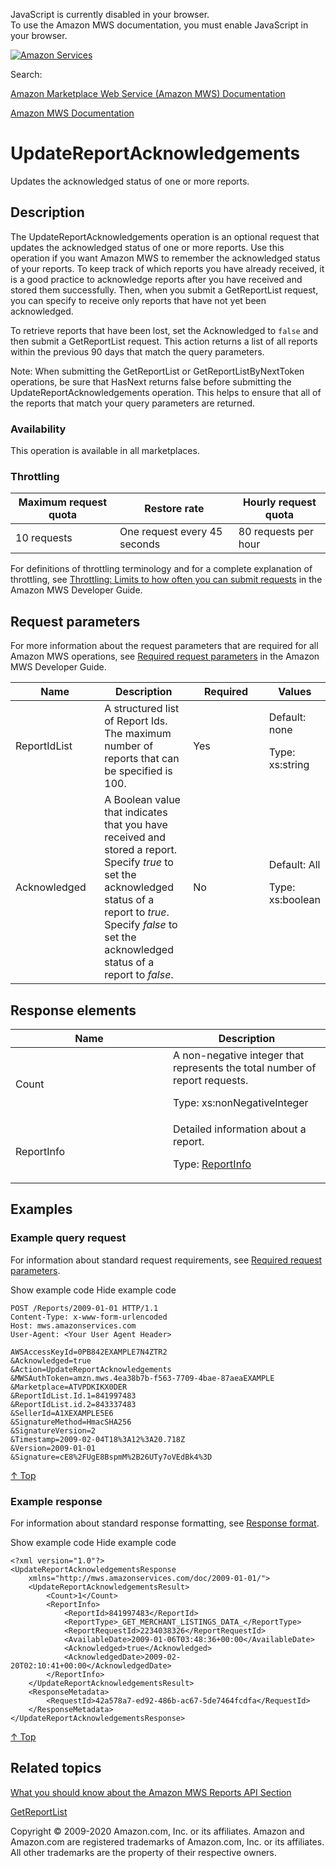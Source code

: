 <div id="MWSDX_noscript">

JavaScript is currently disabled in your browser.  
To use the Amazon MWS documentation, you must enable JavaScript in your
browser.

</div>

<div id="MWSDX_divtop">

[![Amazon
Services](https://images-na.ssl-images-amazon.com/images/G/08/mwsportal/fr_FR/amazonservices.gif "Amazon Services")](http://services.amazon.fr)

<div id="MWSDX_search">

<span id="MWSDX_searchlbl">Search:</span>

</div>

  
<span id="MWSDX_titlebar">[Amazon Marketplace Web Service (Amazon MWS)
Documentation](https://developer.amazonservices.fr/gp/mws/docs.html)</span>

</div>

<div id="MWSDX_divbottom">

<div id="MWSDX_divleft">

<div id="MWSDX_toc">

</div>

</div>

<div id="MWSDX_divright">

<div id="MWSDX_content">

<span id="MWSDX_breadcrumbs">[Amazon MWS
Documentation](https://developer.amazonservices.fr/gp/mws/docs.html)</span>

<div id="Reports_UpdateReportAcknowledgements" class="nested0">

# UpdateReportAcknowledgements

<div class="body">

<span class="ph">Updates the acknowledged status of one or more
reports.</span>

</div>

<div id="Description" class="topic concept nested1">

## Description

<div class="body conbody">

The <span id="Description__UpdateReportAcknowledgements"
class="keyword apiname">UpdateReportAcknowledgements</span> operation is
an optional request that updates the acknowledged status of one or more
reports. Use this operation if you want <span class="ph">Amazon
MWS</span> to remember the acknowledged status of your reports. To keep
track of which reports you have already received, it is a good practice
to acknowledge reports after you have received and stored them
successfully. Then, when you submit a <span
class="keyword apiname">GetReportList</span> request, you can specify to
receive only reports that have not yet been acknowledged.

To retrieve reports that have been lost, set the <span
class="keyword parmname">Acknowledged</span> to `false` and then submit
a <span class="keyword apiname">GetReportList</span> request. This
action returns a list of all reports within the previous 90 days that
match the query parameters.

<div class="note note">

<span class="notetitle">Note:</span> When submitting the <span
class="keyword apiname">GetReportList</span> or <span
class="keyword apiname">GetReportListByNextToken</span> operations, be
sure that <span class="keyword parmname">HasNext</span> returns false
before submitting the <span
class="keyword apiname">UpdateReportAcknowledgements</span> operation.
This helps to ensure that all of the reports that match your query
parameters are returned.

</div>

<div class="section">

### Availability

This operation is available in all marketplaces.

</div>

<div class="section">

### Throttling

<div class="p">

<div class="tablenoborder">

| Maximum request quota | Restore rate                 | Hourly request quota |
|-----------------------|------------------------------|----------------------|
| 10 requests           | One request every 45 seconds | 80 requests per hour |

</div>

<span class="ph">For definitions of throttling terminology and for a
complete explanation of throttling, see
<a href="../dev_guide/DG_Throttling.md" class="xref">Throttling: Limits to how often you can submit requests</a>
in the <span class="ph">Amazon MWS Developer Guide</span>.</span>

</div>

</div>

</div>

</div>

<div id="RequestParameters" class="topic reference nested1">

## Request parameters

<div class="body refbody">

<div class="section">

<span class="ph">For more information about the request parameters that
are required for all <span class="ph">Amazon MWS</span> operations, see
<a href="../dev_guide/DG_RequiredRequestParameters.md" class="xref">Required request parameters</a>
in the <span class="ph">Amazon MWS Developer Guide</span>.</span>

</div>

<div class="tablenoborder">

<table id="RequestParameters__RequestParametersTable" class="table" data-cellpadding="4" data-cellspacing="0" data-summary="" data-frame="border" data-border="1" data-rules="all">
<colgroup>
<col style="width: 25%" />
<col style="width: 25%" />
<col style="width: 25%" />
<col style="width: 25%" />
</colgroup>
<thead class="thead" data-align="left">
<tr class="header row">
<th id="d298937e204" class="entry" data-valign="top" width="28.57142857142857%">Name</th>
<th id="d298937e207" class="entry" data-valign="top" width="28.57142857142857%">Description</th>
<th id="d298937e210" class="entry" data-valign="top" width="14.285714285714285%">Required</th>
<th id="d298937e213" class="entry" data-valign="top" width="28.57142857142857%">Values</th>
</tr>
</thead>
<tbody class="tbody">
<tr class="odd row">
<td class="entry" data-valign="top" width="28.57142857142857%" headers="d298937e204 "><span class="keyword parmname">ReportIdList</span></td>
<td class="entry" data-valign="top" width="28.57142857142857%" headers="d298937e207 ">A structured list of Report Ids. The maximum number of reports that can be specified is 100.</td>
<td class="entry" data-valign="top" width="14.285714285714285%" headers="d298937e210 ">Yes</td>
<td class="entry" data-valign="top" width="28.57142857142857%" headers="d298937e213 ">Default: none
<p><span class="ph">Type: xs:string</span></p></td>
</tr>
<tr class="even row">
<td class="entry" data-valign="top" width="28.57142857142857%" headers="d298937e204 "><span class="keyword parmname">Acknowledged</span></td>
<td class="entry" data-valign="top" width="28.57142857142857%" headers="d298937e207 ">A Boolean value that indicates that you have received and stored a report. Specify <var class="keyword varname">true</var> to set the acknowledged status of a report to <var class="keyword varname">true</var>. Specify <var class="keyword varname">false</var> to set the acknowledged status of a report to <var class="keyword varname">false</var>.</td>
<td class="entry" data-valign="top" width="14.285714285714285%" headers="d298937e210 ">No</td>
<td class="entry" data-valign="top" width="28.57142857142857%" headers="d298937e213 ">Default: All
<p><span class="ph">Type: xs:boolean</span></p></td>
</tr>
</tbody>
</table>

</div>

</div>

</div>

<div id="ResponseElements" class="topic reference nested1">

## Response elements

<div class="body refbody">

<div class="tablenoborder">

<table id="ResponseElements__ResponseElementsTable" class="table" data-cellpadding="4" data-cellspacing="0" data-summary="" data-frame="border" data-border="1" data-rules="all">
<colgroup>
<col style="width: 50%" />
<col style="width: 50%" />
</colgroup>
<thead class="thead" data-align="left">
<tr class="header row">
<th id="d298937e299" class="entry" data-valign="top" width="50%">Name</th>
<th id="d298937e302" class="entry" data-valign="top" width="50%">Description</th>
</tr>
</thead>
<tbody class="tbody">
<tr class="odd row">
<td class="entry" data-valign="top" width="50%" headers="d298937e299 "><span class="keyword parmname">Count</span></td>
<td class="entry" data-valign="top" width="50%" headers="d298937e302 "><span class="ph">A non-negative integer that represents the total number of report requests.</span>
<p><span class="ph">Type: xs:nonNegativeInteger</span></p></td>
</tr>
<tr class="even row">
<td class="entry" data-valign="top" width="50%" headers="d298937e299 "><span class="keyword parmname">ReportInfo</span></td>
<td class="entry" data-valign="top" width="50%" headers="d298937e302 "><span class="ph">Detailed information about a report.</span>
<p>Type: <a href="Reports_Datatypes.md#ReportInfo" class="xref" title="Detailed information about a report.">ReportInfo</a></p></td>
</tr>
</tbody>
</table>

</div>

</div>

</div>

<div id="Examples" class="topic reference nested1">

## Examples

<div class="body refbody">

<div class="section">

### Example query request

<span class="ph">For information about standard request requirements,
see
<a href="../dev_guide/DG_RequiredRequestParameters.md" class="xref">Required request parameters</a>.</span>

<span class="ph expander"> <span class="keyword parmname xshow">Show
example code</span> <span class="keyword parmname xhide">Hide example
code</span> </span>

<div class="sectiondiv content">

``` pre
POST /Reports/2009-01-01 HTTP/1.1
Content-Type: x-www-form-urlencoded
Host: mws.amazonservices.com
User-Agent: <Your User Agent Header>

AWSAccessKeyId=0PB842EXAMPLE7N4ZTR2
&Acknowledged=true
&Action=UpdateReportAcknowledgements
&MWSAuthToken=amzn.mws.4ea38b7b-f563-7709-4bae-87aeaEXAMPLE
&Marketplace=ATVPDKIKX0DER
&ReportIdList.Id.1=841997483
&ReportIdList.id.2=843337483
&SellerId=A1XEXAMPLE5E6
&SignatureMethod=HmacSHA256
&SignatureVersion=2
&Timestamp=2009-02-04T18%3A12%3A20.718Z
&Version=2009-01-01
&Signature=cE8%2FUgE8BspmM%2B26UTy7oVEdBk4%3D
```

<a href="#Examples" class="xref">↑ Top</a>

</div>

</div>

<div class="section">

### Example response

<span class="ph">For information about standard response formatting, see
<a href="../dev_guide/DG_ResponseFormat.md" class="xref">Response format</a>.</span>

<span class="ph expander"> <span class="keyword parmname xshow">Show
example code</span> <span class="keyword parmname xhide">Hide example
code</span> </span>

<div class="sectiondiv content">

``` pre
<?xml version="1.0"?>
<UpdateReportAcknowledgementsResponse
    xmlns="http://mws.amazonservices.com/doc/2009-01-01/">
    <UpdateReportAcknowledgementsResult>
        <Count>1</Count>
        <ReportInfo>
            <ReportId>841997483</ReportId>
            <ReportType>_GET_MERCHANT_LISTINGS_DATA_</ReportType>
            <ReportRequestId>2234038326</ReportRequestId>
            <AvailableDate>2009-01-06T03:48:36+00:00</AvailableDate>
            <Acknowledged>true</Acknowledged>
            <AcknowledgedDate>2009-02-20T02:10:41+00:00</AcknowledgedDate>
        </ReportInfo>
    </UpdateReportAcknowledgementsResult>
    <ResponseMetadata>
        <RequestId>42a578a7-ed92-486b-ac67-5de7464fcdfa</RequestId>
    </ResponseMetadata>
</UpdateReportAcknowledgementsResponse>
```

<a href="#Examples" class="xref">↑ Top</a>

</div>

</div>

</div>

</div>

<div id="RelatedActions" class="topic nested1">

## Related topics

<div class="body">

<a href="../reports/Reports_Overview.md" class="xref">What you should know about the Amazon MWS Reports API Section</a>

<a href="Reports_GetReportList.md" class="xref" title="Returns a list of reports that were created in the previous 90 days.">GetReportList</a>

</div>

</div>

</div>

<div id="MWSDX_footer">

Copyright © 2009-2020 Amazon.com, Inc. or its affiliates. Amazon and
Amazon.com are registered trademarks of Amazon.com, Inc. or its
affiliates. All other trademarks are the property of their respective
owners.

</div>

</div>

</div>

<div style="clear: both;">

</div>

</div>
